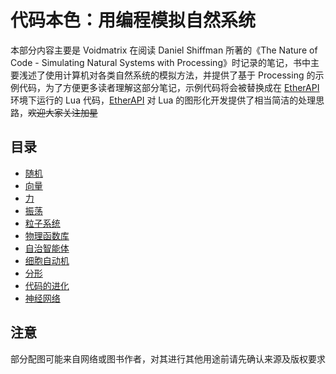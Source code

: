 # 代码本色：用编程模拟自然系统

本部分内容主要是 Voidmatrix 在阅读 Daniel Shiffman 所著的《The Nature of Code - Simulating Natural Systems with Processing》时记录的笔记，书中主要浅述了使用计算机对各类自然系统的模拟方法，并提供了基于 Processing 的示例代码，为了方便更多读者理解这部分笔记，示例代码将会被替换成在 [EtherAPI](https://github.com/VoidmatrixHeathcliff/EtherEngine) 环境下运行的 Lua 代码，[EtherAPI](https://github.com/VoidmatrixHeathcliff/EtherEngine) 对 Lua 的图形化开发提供了相当简洁的处理思路，~~欢迎大家关注加星~~

## 目录

+ [随机](随机.md)
+ [向量](向量.md)
+ [力](力.md)
+ [振荡](振荡.md)
+ [粒子系统](粒子系统.md)
+ [物理函数库](物理函数库.md)
+ [自治智能体](自治智能体.md)
+ [细胞自动机](细胞自动机.md)
+ [分形](分形.md)
+ [代码的进化](代码的进化.md)
+ [神经网络](神经网络.md)

## 注意

部分配图可能来自网络或图书作者，对其进行其他用途前请先确认来源及版权要求
